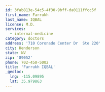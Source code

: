 ```yaml
---
id: 3fab813e-54c5-4f30-9bff-da0111ffcc5f
first_name: Farrukh
last_name: IQBAL
license: M.D.
services:
  - internal-medicine
category: doctors
address: '710 Coronado Center Dr  Ste 220'
city: Henderson
state: NV
zip: '89052'
phone: 702-450-5002
title: 'Farrukh IQBAL'
_geoloc:
  lng: -115.09895
  lat: 35.979863
---
```


